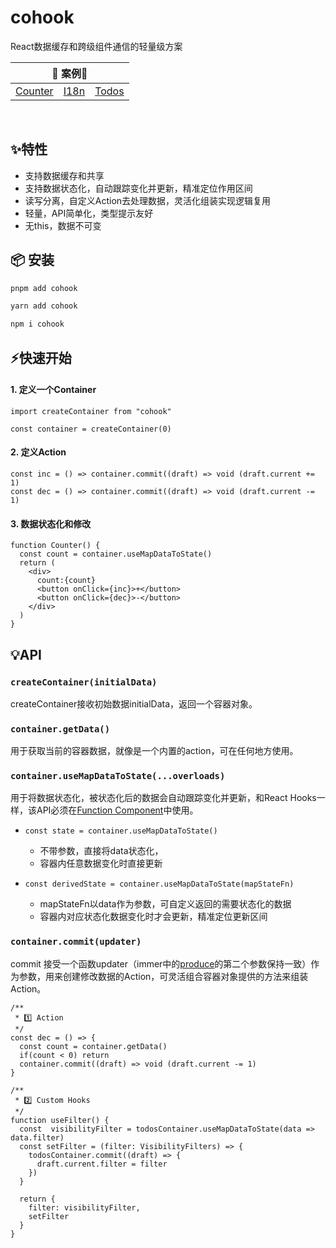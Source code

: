 # cohook

React数据缓存和跨级组件通信的轻量级方案

<table>
  <thead>
    <tr>
      <th colspan="3">🎯 案例🎯</th>
    </tr>
  </thead>
  <tbody>
    <tr>
      <td><a href="https://codesandbox.io/s/cohook-counter-kef07" rel="nofollow">Counter</a></td>
      <td><a href="https://codesandbox.io/s/cohook-i18n-dgecj" rel="nofollow">I18n</a></td>
      <td><a href="https://codesandbox.io/s/cohook-todos-epl9l" rel="nofollow">Todos</a></td>
    </tr>
  </tbody>
</table>
<br />

## ✨特性
+ 支持数据缓存和共享
+ 支持数据状态化，自动跟踪变化并更新，精准定位作用区间
+ 读写分离，自定义Action去处理数据，灵活化组装实现逻辑复用
+ 轻量，API简单化，类型提示友好
+ 无this，数据不可变
## 📦 安装

```sh
pnpm add cohook
```

```sh
yarn add cohook
```

```sh
npm i cohook
```

## ⚡快速开始

#### 1. 定义一个Container
```tsx
import createContainer from "cohook"

const container = createContainer(0)
```
#### 2. 定义Action
```tsx
const inc = () => container.commit((draft) => void (draft.current += 1)
const dec = () => container.commit((draft) => void (draft.current -= 1)
```

#### 3. 数据状态化和修改

```tsx
function Counter() {
  const count = container.useMapDataToState()
  return (
    <div>
      count:{count}
      <button onClick={inc}>+</button>
      <button onClick={dec}>-</button>
    </div>
  )
}
```
## 💡API

### ```createContainer(initialData)```
createContainer接收初始数据initialData，返回一个容器对象。


### ```container.getData()```
用于获取当前的容器数据，就像是一个内置的action，可在任何地方使用。

### ```container.useMapDataToState(...overloads)```
用于将数据状态化，被状态化后的数据会自动跟踪变化并更新，和React Hooks一样，该API必须在[Function Component](https://reactjs.org/docs/hooks-state.html#hooks-and-function-components)中使用。

+ ```const state = container.useMapDataToState()```
  <p style="margin-bottom: .5em;"></p>

  + 不带参数，直接将data状态化，
  + 容器内任意数据变化时直接更新


+ ```const derivedState = container.useMapDataToState(mapStateFn)```
  <p style="margin-bottom: .5em;"></p>

  + mapStateFn以data作为参数，可自定义返回的需要状态化的数据
  + 容器内对应状态化数据变化时才会更新，精准定位更新区间

### ```container.commit(updater)```
commit 接受一个函数updater（immer中的[produce](https://immerjs.github.io/immer/produce)的第二个参数保持一致）作为参数，用来创建修改数据的Action，可灵活组合容器对象提供的方法来组装Action。
```tsx
/**
 * 1️⃣ Action
 */
const dec = () => {
  const count = container.getData()
  if(count < 0) return
  container.commit((draft) => void (draft.current -= 1)
}

/**
 * 2️⃣ Custom Hooks
 */
function useFilter() {
  const  visibilityFilter = todosContainer.useMapDataToState(data => data.filter)
  const setFilter = (filter: VisibilityFilters) => {
    todosContainer.commit((draft) => {
      draft.current.filter = filter
    })
  }
  
  return {
    filter: visibilityFilter,
    setFilter
  }
}

```

